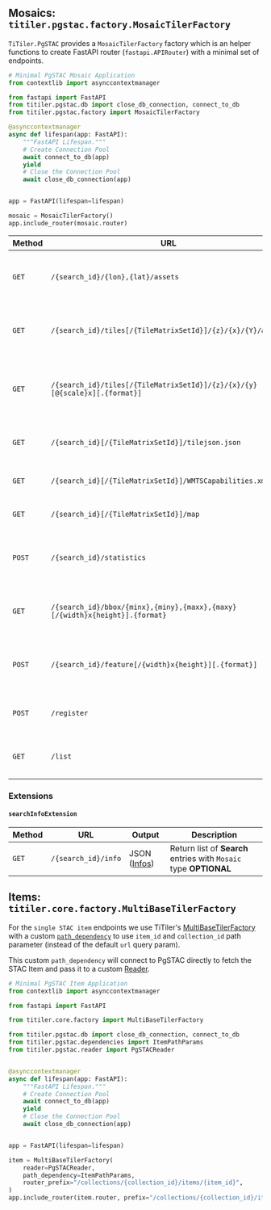 

## Mosaics: `titiler.pgstac.factory.MosaicTilerFactory`

`TiTiler.PgSTAC` provides a `MosaicTilerFactory` factory which is an helper functions to create FastAPI router (`fastapi.APIRouter`) with a minimal set of endpoints.

```python
# Minimal PgSTAC Mosaic Application
from contextlib import asynccontextmanager

from fastapi import FastAPI
from titiler.pgstac.db import close_db_connection, connect_to_db
from titiler.pgstac.factory import MosaicTilerFactory

@asynccontextmanager
async def lifespan(app: FastAPI):
    """FastAPI Lifespan."""
    # Create Connection Pool
    await connect_to_db(app)
    yield
    # Close the Connection Pool
    await close_db_connection(app)


app = FastAPI(lifespan=lifespan)

mosaic = MosaicTilerFactory()
app.include_router(mosaic.router)
```

| Method | URL                                                                        | Output                                  | Description
| ------ | ---------------------------------------------------------------------------|---------------------------------------- |--------------
| `GET`  | `/{search_id}/{lon},{lat}/assets`                                          | JSON                                    | Return a list of assets which overlap a given point
| `GET`  | `/{search_id}/tiles[/{TileMatrixSetId}]/{z}/{x}/{Y}/assets`                | JSON                                    | Return a list of assets which overlap a given tile
| `GET`  | `/{search_id}/tiles[/{TileMatrixSetId}]/{z}/{x}/{y}[@{scale}x][.{format}]` | image/bin                               | Create a web map tile image for a search query and a tile index
| `GET`  | `/{search_id}[/{TileMatrixSetId}]/tilejson.json`                           | JSON ([TileJSON][tilejson_model])       | Return a Mapbox TileJSON document
| `GET`  | `/{search_id}[/{TileMatrixSetId}]/WMTSCapabilities.xml`                    | XML                                     | Return OGC WMTS Get Capabilities
| `GET`  | `/{search_id}[/{TileMatrixSetId}]/map`                                     | HTML                                    | Simple map viewer **OPTIONAL**
| `POST` | `/{search_id}/statistics`                                                  | GeoJSON ([Statistics][statitics_model]) | Return statistics for geojson features **OPTIONAL**
| `GET`  | `/{search_id}/bbox/{minx},{miny},{maxx},{maxy}[/{width}x{height}].{format}`| image/bin                               | Create an image from part of a dataset **OPTIONAL**
| `POST` | `/{search_id}/feature[/{width}x{height}][.{format}]`                       | image/bin                               | Create an image from a GeoJSON feature **OPTIONAL**
| `POST` | `/register`                                                                | JSON ([Register][register_model])       | Register **Search** query  **OPTIONAL**
| `GET`  | `/list`                                                                    | JSON ([Info][info_model])               | Return **Search** query infos  **OPTIONAL**


### Extensions

#### `searchInfoExtension`

| Method | URL                                                                        | Output                                  | Description
| ------ | ---------------------------------------------------------------------------|---------------------------------------- |--------------
| `GET`  | `/{search_id}/info`                                                        | JSON ([Infos][infos_model])             | Return list of **Search** entries with `Mosaic` type  **OPTIONAL**


## Items: `titiler.core.factory.MultiBaseTilerFactory`

For the `single STAC item` endpoints we use TiTiler's [MultiBaseTilerFactory](https://developmentseed.org/titiler/advanced/tiler_factories/#titilercorefactorymultibasetilerfactory) with a custom [`path_dependency`]() to use `item_id` and `collection_id` path parameter (instead of the default `url` query param).

This custom `path_dependency` will connect to PgSTAC directly to fetch the STAC Item and pass it to a custom [Reader](https://github.com/stac-utils/titiler-pgstac/blob/d777eca04770622982121daa2df42d429e8c244d/titiler/pgstac/reader.py#L17-L25).

```python
# Minimal PgSTAC Item Application
from contextlib import asynccontextmanager

from fastapi import FastAPI

from titiler.core.factory import MultiBaseTilerFactory

from titiler.pgstac.db import close_db_connection, connect_to_db
from titiler.pgstac.dependencies import ItemPathParams
from titiler.pgstac.reader import PgSTACReader


@asynccontextmanager
async def lifespan(app: FastAPI):
    """FastAPI Lifespan."""
    # Create Connection Pool
    await connect_to_db(app)
    yield
    # Close the Connection Pool
    await close_db_connection(app)


app = FastAPI(lifespan=lifespan)

item = MultiBaseTilerFactory(
    reader=PgSTACReader,
    path_dependency=ItemPathParams,
    router_prefix="/collections/{collection_id}/items/{item_id}",
)
app.include_router(item.router, prefix="/collections/{collection_id}/items/{item_id}")
```

[tilejson_model]: https://github.com/developmentseed/titiler/blob/2335048a407f17127099cbbc6c14e1328852d619/src/titiler/core/titiler/core/models/mapbox.py#L16-L38
[info_model]: https://github.com/stac-utils/titiler-pgstac/blob/047315da8851a974660032ca45f219db2c3a8d54/titiler/pgstac/model.py#L236-L240
[infos_model]: https://github.com/stac-utils/titiler-pgstac/blob/4f569fee1946f853be9b9149cb4dd2fd5c62b110/titiler/pgstac/model.py#L260-L265
[register_model]: https://github.com/stac-utils/titiler-pgstac/blob/047315da8851a974660032ca45f219db2c3a8d54/titiler/pgstac/model.py#L229-L233
[statitics_model]: https://github.com/developmentseed/titiler/blob/17cdff2f0ddf08dbd9a47c2140b13c4bbcc30b6d/src/titiler/core/titiler/core/models/responses.py#L49-L52
